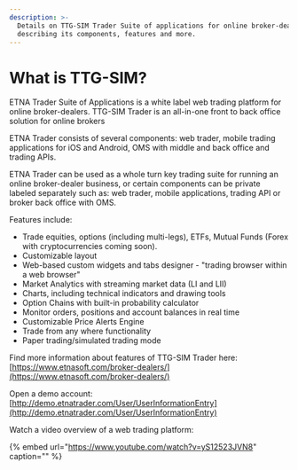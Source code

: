```yaml
---
description: >-
  Details on TTG-SIM Trader Suite of applications for online broker-dealers
  describing its components, features and more.
---
```


# What is TTG-SIM?

ETNA Trader Suite of Applications is a white label web trading platform for online broker-dealers. TTG-SIM Trader is an all-in-one front to back office solution for online brokers

ETNA Trader consists of several components: web trader, mobile trading applications for iOS and Android, OMS with middle and back office and trading APIs.

ETNA Trader can be used as a whole turn key trading suite for running an online broker-dealer business, or certain components can be private labeled separately such as: web trader, mobile applications, trading API or broker back office with OMS.

Features include:

* Trade equities, options \(including multi-legs\), ETFs, Mutual Funds \(Forex with cryptocurrencies coming soon\).
* Customizable layout 
* Web-based custom widgets and tabs designer - "trading browser within a web browser" 
* Market Analytics with streaming market data \(LI and LII\)
* Charts, including technical indicators and drawing tools
* Option Chains with built-in probability calculator
* Monitor orders, positions and account balances in real time
* Customizable Price Alerts Engine
* Trade from any where functionality
* Paper trading/simulated trading mode 

Find more information about features of TTG-SIM Trader here: [https://www.etnasoft.com/broker-dealers/](https://www.etnasoft.com/broker-dealers/)

Open a demo account: [http://demo.etnatrader.com/User/UserInformationEntry](http://demo.etnatrader.com/User/UserInformationEntry)

Watch a video overview of a web trading platform:

{% embed url="https://www.youtube.com/watch?v=yS12523JVN8" caption="" %}

